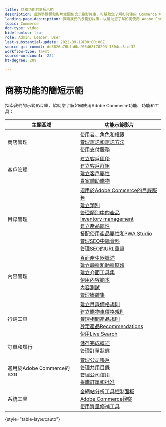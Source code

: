```yaml
---
title: 商務功能的簡短示範
description: 此教學課程和影片空間包含示範影片庫，可幫助您了解如何使用 Commerce 特性、功能和工具。
landing-page-description: 探索我們的示範影片庫，以幫助您了解如何使用 Adobe Commerce 特性、功能和工具。
topic: Commerce
doc-type: video
hidefromtoc: true
role: Admin, Leader, User
last-substantial-update: 2022-09-19T00:00:00Z
source-git-commit: dd3826a76bfa6ba905468f70293f1304cc8acf32
workflow-type: tm+mt
source-wordcount: '224'
ht-degree: 20%

---
```


# 商務功能的簡短示範

探索我們的示範影片庫，協助您了解如何使用Adobe Commerce功能、功能和工具：

| 主題區域 | 功能示範影片 |
| ------------ | ---------- |
| 商店管理 | [使用者、角色和權限](./merchant/users-roles-permissions.md) <br>[管理運送和運送方法](./merchant/shipping-delivery.md) <br>[使用支付服務](./merchant/payment-services.md) |
| 客戶管理 | [建立客戶區段](./merchant/customer-segments.md) <br>[建立客戶群組](./merchant/customer-groups.md) <br>[建立客戶屬性](./merchant/customer-attributes.md) <br>[賣家輔助購物](./merchant/seller-assisted-shopping.md) |
| 目錄管理 | [適用於Adobe Commerce的目錄服務](./merchant/catalog-service.md) <br>[建立類別](./merchant/category-create.md) <br>[管理類別中的產品](./merchant/category-products.md) <br>[Inventory management](./merchant/inventory-management.md) <br>[建立產品屬性](./merchant/product-attributes-create.md) <br>[搭配使用產品屬性和PWA Studio](./merchant/product-attributes-pwa.md) <br>[管理SEO中繼資料](./merchant/seo-metadata.md) <br>[管理SEO的URL重寫](./merchant/seo-url-rewrites.md) |
| 內容管理 | [頁面產生器概述](./merchant/page-builder-overview.md) <br>[建立靜態和動態區塊](./merchant/static-dynamic-blocks.md) <br>[建立介面工具集](./merchant/widgets.md) <br>[使用內容範本](./merchant/content-templates.md) <br>[內容測試](./merchant/content-staging.md) <br>[管理媒體集](./merchant/media-gallery.md) |
| 行銷工具 | [建立目錄價格規則](./merchant/catalog-price-rules.md) <br>[建立購物車價格規則](./merchant/cart-price-rules.md) <br>[管理相關產品規則](./merchant/related-product-rules.md) <br>[設定產品Recommendations](./merchant/product-recommendations.md) <br>[使用Live Search](./merchant/live-search.md) |
| 訂單和履行 | [儲存完成概述](./merchant/store-fulfillment.md) <br>[管理訂單狀態](./merchant/order-status.md) |
| 適用於Adobe Commerce的B2B | [管理公司帳戶](./merchant/b2b/company-accounts.md)  <br>[管理共用目錄](./merchant/b2b/shared-catalogs.md) <br>[管理公司信用](./merchant/b2b/company-credit.md) <br>[採購訂單和批准](./merchant/b2b/purchase-orders.md) |
| 系統工具 | [全網站分析工具控制面板](./tools/site-wide-analysis-tool.md) <br>[Adobe Commerce觀察](./tools/observation-tool.md) <br>[使用質量修補工具](./tools/quality-patch-tool.md) |

{style=&quot;table-layout:auto&quot;}
